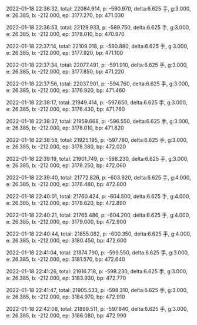 2022-01-18 22:36:32, total: 22084.914, p: -590.970, delta:6.625 手, g:3.000, e: 26.385, b: -212.000, ep: 3177.270, bp: 471.030

2022-01-18 22:36:53, total: 22129.933, p: -589.750, delta:6.625 手, g:3.000, e: 26.385, b: -212.000, ep: 3178.010, bp: 470.970

2022-01-18 22:37:14, total: 22109.018, p: -590.880, delta:6.625 手, g:3.000, e: 26.385, b: -212.000, ep: 3177.920, bp: 471.100

2022-01-18 22:37:34, total: 22077.491, p: -591.910, delta:6.625 手, g:3.000, e: 26.385, b: -212.000, ep: 3177.850, bp: 471.220

2022-01-18 22:37:56, total: 22037.901, p: -594.760, delta:6.625 手, g:3.000, e: 26.385, b: -212.000, ep: 3176.920, bp: 471.460

2022-01-18 22:38:17, total: 21949.414, p: -597.650, delta:6.625 手, g:3.000, e: 26.385, b: -212.000, ep: 3176.430, bp: 471.760

2022-01-18 22:38:37, total: 21959.668, p: -596.550, delta:6.625 手, g:3.000, e: 26.385, b: -212.000, ep: 3178.010, bp: 471.820

2022-01-18 22:38:58, total: 21925.195, p: -597.780, delta:6.625 手, g:3.000, e: 26.385, b: -212.000, ep: 3178.380, bp: 472.020

2022-01-18 22:39:19, total: 21901.749, p: -598.230, delta:6.625 手, g:3.000, e: 26.385, b: -212.000, ep: 3178.250, bp: 472.060

2022-01-18 22:39:40, total: 21772.826, p: -603.920, delta:6.625 手, g:4.000, e: 26.385, b: -212.000, ep: 3178.480, bp: 472.800

2022-01-18 22:40:01, total: 21760.424, p: -604.500, delta:6.625 手, g:4.000, e: 26.385, b: -212.000, ep: 3178.620, bp: 472.890

2022-01-18 22:40:21, total: 21765.486, p: -604.200, delta:6.625 手, g:4.000, e: 26.385, b: -212.000, ep: 3179.000, bp: 472.900

2022-01-18 22:40:44, total: 21855.082, p: -600.350, delta:6.625 手, g:4.000, e: 26.385, b: -212.000, ep: 3180.450, bp: 472.600

2022-01-18 22:41:04, total: 21874.790, p: -599.550, delta:6.625 手, g:3.000, e: 26.385, b: -212.000, ep: 3181.570, bp: 472.640

2022-01-18 22:41:26, total: 21916.718, p: -598.230, delta:6.625 手, g:3.000, e: 26.385, b: -212.000, ep: 3183.930, bp: 472.770

2022-01-18 22:41:47, total: 21905.533, p: -598.310, delta:6.625 手, g:3.000, e: 26.385, b: -212.000, ep: 3184.970, bp: 472.910

2022-01-18 22:42:08, total: 21899.511, p: -597.840, delta:6.625 手, g:3.000, e: 26.385, b: -212.000, ep: 3186.080, bp: 472.990
